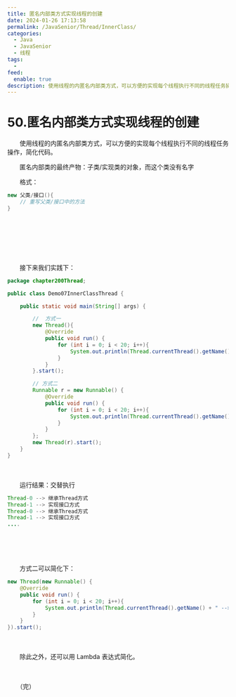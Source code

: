 ```yaml
---
title: 匿名内部类方式实现线程的创建
date: 2024-01-26 17:13:58
permalink: /JavaSenior/Thread/InnerClass/
categories:
  - Java
  - JavaSenior
  - 线程
tags:
  - 
feed:
  enable: true
description: 使用线程的内匿名内部类方式，可以方便的实现每个线程执行不同的线程任务操作，简化代码。
---
```

# 50.匿名内部类方式实现线程的创建

　　使用线程的内匿名内部类方式，可以方便的实现每个线程执行不同的线程任务操作，简化代码。

　　匿名内部类的最终产物：子类/实现类的对象，而这个类没有名字
<!-- more -->
　　格式：

```Java
new 父类/接口(){
    // 重写父类/接口中的方法
}
```

　　‍

　　‍

　　‍

　　接下来我们实践下：

```Java
package chapter200Thread;

public class Demo07InnerClassThread {

    public static void main(String[] args) {

        //  方式一
        new Thread(){
            @Override
            public void run() {
                for (int i = 0; i < 20; i++){
                    System.out.println(Thread.currentThread().getName() + " --> " + "继承Thread方式");
                }
            }
        }.start();

        // 方式二
        Runnable r = new Runnable() {
            @Override
            public void run() {
                for (int i = 0; i < 20; i++){
                    System.out.println(Thread.currentThread().getName() + " --> " + "实现接口方式");
                }
            }
        };
        new Thread(r).start();
    }
}
```

　　‍

　　运行结果：交替执行

```Java
Thread-0 --> 继承Thread方式
Thread-1 --> 实现接口方式
Thread-0 --> 继承Thread方式
Thread-1 --> 实现接口方式
....
```

　　‍

　　‍

　　方式二可以简化下：

```Java
new Thread(new Runnable() {
    @Override
    public void run() {
        for (int i = 0; i < 20; i++){
            System.out.println(Thread.currentThread().getName() + " --> " + "实现接口方式");
        }
    }
}).start();
```

　　‍

　　除此之外，还可以用 Lambda 表达式简化。

　　‍

　　（完）

　　‍

　　‍
